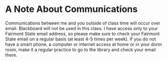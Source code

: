 # A Note About Communications

Communications between me and you outside of class time will occur over email. Blackboard will not be used in this class. I have access only to your Fairmont State email address, so please make sure to check your Fairmont State email on a regular basis (at least 4-5 times per week). If you do not have a smart phone, a computer or internet access at home or in your dorm room, make it a regular practice to go to the library and check your email there.
